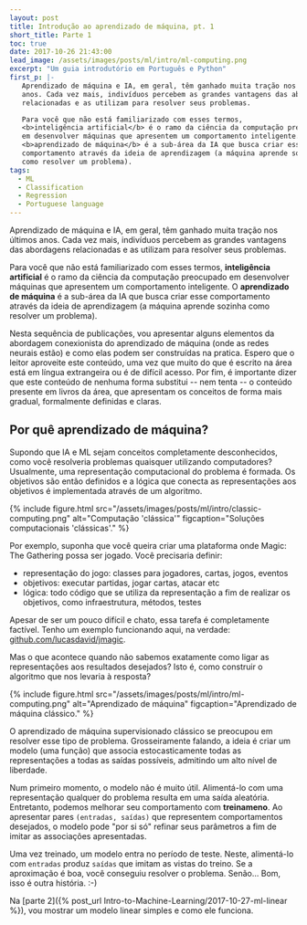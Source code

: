 ```yaml
---
layout: post
title: Introdução ao aprendizado de máquina, pt. 1
short_title: Parte 1
toc: true
date: 2017-10-26 21:43:00
lead_image: /assets/images/posts/ml/intro/ml-computing.png
excerpt: "Um guia introdutório em Português e Python"
first_p: |-
   Aprendizado de máquina e IA, em geral, têm ganhado muita tração nos últimos
   anos. Cada vez mais, indivíduos percebem as grandes vantagens das abordagens
   relacionadas e as utilizam para resolver seus problemas.

   Para você que não está familiarizado com esses termos,
   <b>inteligência artificial</b> é o ramo da ciência da computação preocupado
   em desenvolver máquinas que apresentem um comportamento inteligente. O
   <b>aprendizado de máquina</b> é a sub-área da IA que busca criar esse
   comportamento através da ideia de aprendizagem (a máquina aprende sozinha
   como resolver um problema).
tags:
  - ML
  - Classification
  - Regression
  - Portuguese language
---
```


<span class="display-6">Aprendizado</span>
de máquina e IA, em geral, têm ganhado muita tração nos últimos
anos. Cada vez mais, indivíduos percebem as grandes vantagens das abordagens
relacionadas e as utilizam para resolver seus problemas.

Para você que não está familiarizado com esses termos,
**inteligência artificial** é o ramo da ciência da computação preocupado
em desenvolver máquinas que apresentem um comportamento inteligente. O
**aprendizado de máquina** é a sub-área da IA que busca criar esse
comportamento através da ideia de aprendizagem (a máquina aprende sozinha
como resolver um problema).

Nesta sequência de publicações, vou apresentar alguns elementos da abordagem
conexionista do aprendizado de máquina (onde as redes neurais estão) e como
elas podem ser construídas na pratica. Espero que o leitor aproveite este
conteúdo, uma vez que muito do que é escrito na área está em língua extrangeira
ou é de difícil acesso. Por fim, é importante dizer que este conteúdo de
nenhuma forma substitui -- nem tenta -- o conteúdo presente em livros da área,
que apresentam os conceitos de forma mais gradual, formalmente definidas e
claras.

## Por quê aprendizado de máquina?

Supondo que IA e ML sejam conceitos completamente desconhecidos, como você
resolveria problemas quaisquer utilizando computadores? Usualmente, uma
representação computacional do problema é formada. Os objetivos são então
definidos e a lógica que conecta as representações aos objetivos é
implementada através de um algoritmo.

{% include figure.html
   src="/assets/images/posts/ml/intro/classic-computing.png"
   alt="Computação 'clássica'"
   figcaption="Soluções computacionais 'clássicas'." %}

Por exemplo, suponha que você queira criar uma plataforma onde Magic: The
Gathering possa ser jogado. Você precisaria definir:

 - representação do jogo: classes para jogadores, cartas, jogos, eventos
 - objetivos: executar partidas, jogar cartas, atacar etc
 - lógica: todo código que se utiliza da representação a fim de realizar
   os objetivos, como infraestrutura, métodos, testes

Apesar de ser um pouco difícil e chato, essa tarefa é completamente factível.
Tenho um exemplo funcionando aqui, na verdade:
[github.com/lucasdavid/jmagic](https://github.com/lucasdavid/jmagic).

Mas o que acontece quando não sabemos exatamente como ligar as representações
aos resultados desejados? Isto é, como construir o algoritmo que nos levaria à
resposta?

{% include figure.html
   src="/assets/images/posts/ml/intro/ml-computing.png"
   alt="Aprendizado de máquina"
   figcaption="Aprendizado de máquina clássico." %}

O aprendizado de máquina supervisionado clássico se preocupou em resolver esse
tipo de problema. Grosseiramente falando, a ideia é criar um modelo (uma função)
que associa estocasticamente todas as representações a todas as saídas
possíveis, admitindo um alto nível de liberdade.

Num primeiro momento, o modelo não é muito útil. Alimentá-lo com uma
representação qualquer do problema resulta em uma saída aleatória. Entretanto,
podemos melhorar seu comportamento com **treinameno**. Ao apresentar pares
`(entradas, saídas)` que representem comportamentos desejados, o modelo pode
"por si só" refinar seus parâmetros a fim de imitar as associações apresentadas.

Uma vez treinado, um modelo entra no período de teste. Neste, alimentá-lo com
`entradas` produz `saídas` que imitam as vistas do treino. Se a aproximação é
boa, você conseguiu resolver o problema. Senão... Bom, isso é outra história. :-)

Na [<span class="badge bg-dark badge-light">parte 2</span>]({% post_url Intro-to-Machine-Learning/2017-10-27-ml-linear %}),
vou mostrar um modelo linear simples e como ele funciona.
